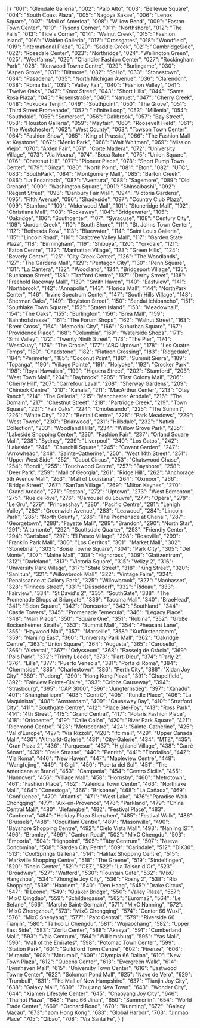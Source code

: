 [
  {
    "001": "Glendale Galleria", 
    "002": "Palo Alto", 
    "003": "Bellevue Square", 
    "004": "South Coast Plaza", 
    "005": "Nagoya Sakae", 
    "006": "Lenox Square", 
    "007": "Mall of America", 
    "008": "Willow Bend", 
    "009": "Easton Town Center", 
    "010": "Tysons Corner", 
    "011": "Northshore", 
    "012": "The Falls", 
    "013": "Tice's Corner", 
    "014": "Walnut Creek", 
    "015": "Fashion Island", 
    "016": "Walden Galleria", 
    "017": "Crossgates", 
    "018": "Woodfield", 
    "019": "International Plaza", 
    "020": "Saddle Creek", 
    "021": "CambridgeSide", 
    "022": "Rosedale Center", 
    "023": "Northridge", 
    "024": "Wellington Green", 
    "025": "Westfarms", 
    "026": "Chandler Fashion Center", 
    "027": "Rockingham Park", 
    "028": "Kenwood Towne Centre", 
    "029": "Burlingame", 
    "030": "Aspen Grove", 
    "031": "Biltmore", 
    "032": "SoHo", 
    "033": "Stonestown", 
    "034": "Pasadena", 
    "035": "North Michigan Avenue", 
    "036": "Clarendon", 
    "038": "Roma Est", 
    "039": "Valley Fair", 
    "040": "Fashion Valley", 
    "041": "Twelve Oaks", 
    "042": "Knox Street", 
    "043": "Short Hills", 
    "044": "Santa Rosa Plaza", 
    "045": "Rosenstraße", 
    "046": "Nanuet", 
    "047": "Cherry Creek", 
    "048": "Fukuoka Tenjin", 
    "049": "Southpoint", 
    "050": "The Grove", 
    "051": "Third Street Promenade", 
    "052": "Infinite Loop", 
    "053": "Millenia", 
    "054": "Southdale", 
    "055": "Somerset", 
    "056": "Oakbrook", 
    "057": "Bay Street", 
    "058": "Houston Galleria", 
    "059": "Mayfair", 
    "060": "Roosevelt Field", 
    "061": "The Westchester", 
    "062": "West County", 
    "063": "Towson Town Center", 
    "064": "Fashion Show", 
    "065": "King of Prussia", 
    "066": "The Fashion Mall at Keystone", 
    "067": "Menlo Park", 
    "068": "Walt Whitman", 
    "069": "Mission Viejo", 
    "070": "Arden Fair", 
    "071": "Corte Madera", 
    "072": "University Village", 
    "073": "Ala Moana", 
    "074": "Boca Raton", 
    "075": "Union Square", 
    "076": "Chestnut Hill", 
    "077": "Pioneer Place", 
    "078": "Short Pump Town Center", 
    "079": "Ginza", 
    "080": "North Point", 
    "081": "Eton", 
    "082": "UTC", 
    "083": "SouthPark", 
    "084": "Montgomery Mall", 
    "085": "Barton Creek", 
    "086": "La Encantada", 
    "087": "Aventura", 
    "088": "Sagemore", 
    "089": "Old Orchard", 
    "090": "Washington Square", 
    "091": "Shinsaibashi", 
    "092": "Regent Street", 
    "093": "Danbury Fair Mall", 
    "094": "Victoria Gardens", 
    "095": "Fifth Avenue", 
    "096": "Shadyside", 
    "097": "Country Club Plaza", 
    "099": "Stanford"
    "100": "Alderwood Mall", 
    "101": "Stoneridge Mall", 
    "102": "Christiana Mall", 
    "103": "Rockaway", 
    "104": "Bridgewater", 
    "105": "Oakridge", 
    "106": "Southcenter", 
    "107": "Syracuse", 
    "108": "Century City", 
    "109": "Jordan Creek", 
    "110": "South Shore", 
    "111": "St. Johns Town Center", 
    "112": "Bethesda Row", 
    "113": "Bluewater", 
    "114": "Saint Louis Galleria", 
    "115": "Lincoln Road", 
    "116": "Crabtree Valley Mall", 
    "117": "Garden State Plaza", 
    "118": "Birmingham", 
    "119": "Shibuya", 
    "120": "Yorkdale", 
    "121": "Eaton Centre", 
    "122": "Manhattan Village", 
    "123": "Green Hills", 
    "124": "Beverly Center", 
    "125": "City Creek Center", 
    "126": "The Woodlands", 
    "127": "The Gardens Mall", 
    "129": "Pentagon City", 
    "130": "Penn Square", 
    "131": "La Cantera", 
    "132": "Woodland", 
    "134": "Bridgeport Village", 
    "135": "Buchanan Street", 
    "136": "Trafford Centre", 
    "137": "Derby Street", 
    "138": "Freehold Raceway Mall", 
    "139": "Smith Haven", 
    "140": "Eastview", 
    "141": "Northbrook", 
    "142": "Annapolis", 
    "143": "Florida Mall", 
    "144": "NorthPark Center", 
    "146": "Irvine Spectrum Center", 
    "147": "South Hills Village", 
    "148": "Sherman Oaks", 
    "149": "Boylston Street", 
    "150": "Sendai Ichibancho", 
    "151": "Southlake Town Square", 
    "152": "Staten Island", 
    "153": "Meadowhall", 
    "154": "The Oaks", 
    "155": "Burlington", 
    "156": "Brea Mall", 
    "159": "Bahnhofstrasse", 
    "161": "The Forum Shops", 
    "162": "Walnut Street", 
    "163": "Brent Cross", 
    "164": "Memorial City", 
    "166": "Suburban Square", 
    "167": "Providence Place", 
    "168": "Columbia", 
    "169": "Waterside Shops", 
    "171": "Simi Valley", 
    "172": "Twenty Ninth Street", 
    "173": "The Pier", 
    "174": "WestQuay", 
    "176": "The Oracle", 
    "177": "ABQ Uptown", 
    "178": "Les Quatre Temps", 
    "180": "Chadstone", 
    "182": "Flatiron Crossing", 
    "183": "Ridgedale", 
    "184": "Perimeter", 
    "185": "Coconut Point", 
    "186": "Summit Sierra", 
    "189": "Topanga", 
    "190": "Village Pointe", 
    "191": "Holyoke", 
    "192": "Crocker Park", 
    "198": "Royal Hawaiian", 
    "199": "Higuera Street", 
    "202": "Stamford", 
    "203": "West Town Mall", 
    "204": "Baybrook", 
    "205": "First Colony Mall", 
    "206": "Cherry Hill", 
    "207": "Carrefour Laval", 
    "208": "Sherway Gardens", 
    "209": "Chinook Centre", 
    "210": "Kahala", 
    "211": "MacArthur Center", 
    "213": "Otay Ranch", 
    "214": "The Galleria", 
    "215": "Manchester Arndale", 
    "216": "The Domain", 
    "217": "Chestnut Street", 
    "218": "Partridge Creek", 
    "219": "Town Square", 
    "221": "Fair Oaks", 
    "224": "Omotesando", 
    "225": "The Summit", 
    "226": "White City", 
    "227": "Bentall Centre", 
    "228": "Park Meadows", 
    "229": "West Towne", 
    "230": "Briarwood", 
    "231": "Hillsdale", 
    "232": "Natick Collection", 
    "233": "Woodland Hills", 
    "234": "Willow Grove Park", 
    "235": "Lakeside Shopping Center", 
    "236": "Fashion Fair", 
    "237": "Orland Square Mall", 
    "238": "Sydney", 
    "239": "Liverpool", 
    "240": "Los Gatos", 
    "242": "Lakeside", 
    "244": "Churchill Square", 
    "245": "Covent Garden", 
    "247": "Arrowhead", 
    "248": "Sainte-Catherine", 
    "250": "West 14th Street", 
    "251": "Upper West Side", 
    "252": "Cabot Circus", 
    "253": "Chatswood Chase", 
    "254": "Bondi", 
    "255": "Touchwood Centre", 
    "257": "Bayshore", 
    "258": "Deer Park", 
    "259": "Mall of Georgia", 
    "261": "Ridge Hill", 
    "262": "Anchorage 5th Avenue Mall", 
    "263": "Mall of Louisiana", 
    "264": "Oxmoor", 
    "266": "Bridge Street", 
    "267": "SanTan Village", 
    "269": "Milton Keynes", 
    "270": "Grand Arcade", 
    "271": "Reston", 
    "272": "Uptown", 
    "273": "West Edmonton", 
    "275": "Rue de Rive", 
    "276": "Carrousel du Louvre", 
    "277": "Opéra", 
    "278": "Le Gru", 
    "279": "Princesshay", 
    "280": "Pacific Centre", 
    "281": "Lehigh Valley", 
    "282": "Greenwich Avenue", 
    "283": "Leawood", 
    "284": "Lincoln Park", 
    "285": "North County", 
    "286": "The Promenade at Chenal", 
    "287": "Georgetown", 
    "288": "Fayette Mall", 
    "289": "Brandon", 
    "290": "North Star", 
    "291": "Altamonte", 
    "292": "Scottsdale Quarter", 
    "293": "Friendly Center", 
    "294": "Carlsbad", 
    "297": "El Paseo Village", 
    "298": "Roseville", 
    "299": "Franklin Park Mall", 
    "300": "Los Cerritos", 
    "301": "Market Mall", 
    "302": "Stonebriar", 
    "303": "Boise Towne Square", 
    "304": "Park City", 
    "305": "Del Monte", 
    "307": "Maine Mall", 
    "308": "Highcross", 
    "309": "Glattzentrum", 
    "312": "Dadeland", 
    "313": "Victoria Square", 
    "315": "Vélizy 2", 
    "316": "University Park Village", 
    "317": "State Street", 
    "318": "King Street", 
    "320": "Sanlitun", 
    "321": "Willowbrook Mall", 
    "322": "Vintage Faire", 
    "324": "Renaissance at Colony Park", 
    "325": "Willowbrook", 
    "327": "Manhasset", 
    "328": "Princes Street", 
    "331": "Düsseldorf", 
    "332": "Rideau", 
    "333": "Fairview", 
    "334": "St David's 2", 
    "335": "SouthGate", 
    "338": "The Promenade Shops at Briargate", 
    "339": "Tacoma Mall", 
    "340": "BraeHead", 
    "341": "Eldon Square", 
    "342": "Doncaster", 
    "343": "Southland", 
    "344": "Castle Towers", 
    "345": "Promenade Temecula", 
    "346": "Legacy Place", 
    "348": "Main Place", 
    "350": "Square One", 
    "351": "Robina", 
    "352": "Große Bockenheimer Straße", 
    "353": "Summit Mall", 
    "354": "Pheasant Lane", 
    "355": "Haywood Mall", 
    "357": "Marseille", 
    "358": "Kurfürstendamm", 
    "359": "Nanjing East", 
    "360": "University Park Mall", 
    "362": "Oakridge Centre", 
    "363": "Union Square", 
    "364": "Augusta", 
    "365": "Carosello", 
    "366": "Alstertal", 
    "367": "Odysseum", 
    "368": "Passeig de Gràcia", 
    "369": "Polo Park", 
    "372": "Trinity Leeds", 
    "373": "Part-Dieu", 
    "374": "Parly 2", 
    "376": "Lille", 
    "377": "Puerto Venecia", 
    "381": "Porta di Roma", 
    "384": "Chermside", 
    "385": "Charlestown", 
    "386": "Perth City", 
    "388": "Xidan Joy City", 
    "389": "Pudong", 
    "390": "Hong Kong Plaza", 
    "391": "Chapelfield", 
    "392": "Fairview Pointe-Claire", 
    "393": "Cribbs Causeway", 
    "394": "Strasbourg", 
    "395": "CAP 3000", 
    "396": "Jungfernstieg", 
    "397": "Xanadú", 
    "401": "Shanghai iapm", 
    "403": "CentrO", 
    "405": "Rundle Place", 
    "406": "La Maquinista", 
    "408": "Amsterdam", 
    "409": "Causeway Bay", 
    "410": "Stratford City", 
    "411": "Southgate Centre", 
    "412": "Place Ste-Foy", 
    "413": "Ross Park", 
    "414": "4th Street", 
    "415": "Grand Central", 
    "417": "Polaris Fashion Place", 
    "418": "Oriocenter", 
    "419": "Calle Colón", 
    "420": "River Park Square", 
    "421": "Richmond Centre", 
    "423": "Metrocentre", 
    "424": "Sainte-Catherine", 
    "425": "Val d'Europe", 
    "427": "Via Rizzoli", 
    "428": "ifc mall", 
    "429": "Upper Canada Mall", 
    "430": "Altmarkt-Galerie", 
    "431": "City-Galerie", 
    "434": "MTZ", 
    "435": "Gran Plaza 2", 
    "436": "Parquesur", 
    "437": "Highland Village", 
    "438": "Carré Sénart", 
    "439": "Freie Strasse", 
    "440": "Penrith", 
    "441": "Fiordaliso", 
    "442": "Via Roma", 
    "446": "New Haven", 
    "447": "Mapleview Centre", 
    "448": "Wangfujing", 
    "449": "I Gigli", 
    "450": "Puerta del Sol", 
    "451": "The Americana at Brand", 
    "453": "Campania", 
    "454": "Centro Sicilia", 
    "455": "Hannover", 
    "456": "Village Mall", 
    "458": "Hornsby", 
    "460": "Metrotown", 
    "461": "Fashion Place", 
    "462": "Valencia Town Center", 
    "463": "Northlake Mall", 
    "464": "Conestoga", 
    "466": "Brisbane", 
    "468": "La Cañada", 
    "469": "Confluence", 
    "470": "Atlantis", 
    "471": "West Lake", 
    "476": "Paradise Walk Chongqing", 
    "477": "Aix-en-Provence", 
    "478": "Parkland", 
    "479": "China Central Mall", 
    "480": "Jiefangbei", 
    "482": "Festival Place", 
    "483": "Canberra", 
    "484": "Holiday Plaza Shenzhen", 
    "485": "Festival Walk", 
    "486": "Brussels", 
    "488": "Coquitlam Centre", 
    "489": "Masonville", 
    "490": "Bayshore Shopping Centre", 
    "492": "Cielo Vista Mall", 
    "493": "Nanjing IST", 
    "496": "Bromley", 
    "499": "Canton Road", 
    "502": "MixC Chengdu", 
    "503": "Emporia", 
    "504": "Highpoint", 
    "505": "Täby Centrum", 
    "507": "Nueva Condomina", 
    "508": "Garden City Perth", 
    "509": "Carindale", 
    "512": "DIX30", 
    "513": "CoolSprings Galleria", 
    "514": "Halifax Shopping Centre", 
    "515": "Markville Shopping Centre", 
    "518": "The Greene", 
    "519": "Sindelfingen", 
    "520": "Rhein Center", 
    "521": "OEZ", 
    "522": "La Toison d'Or", 
    "523": "Broadway", 
    "527": "Watford", 
    "530": "Fountain Gate", 
    "532": "MixC Hangzhou", 
    "534": "Zhongjie Joy City", 
    "536": "Rosny 2", 
    "538": "Río Shopping", 
    "539": "Haarlem", 
    "540": "Den Haag", 
    "545": "Drake Circus", 
    "547": "Il Leone", 
    "549": "Quaker Bridge", 
    "550": "Valley Plaza", 
    "557": "MixC Qingdao", 
    "559": "Schildergasse",
    "562": "Euroma2", 
    "564": "Le Befane", 
    "566": "Marché Saint-Germain", 
    "571": "MixC Nanning", 
    "572": "MixC Zhengzhou", 
    "573": "MixC Chongqing", 
    "574": "Center 66 Wuxi", 
    "576": "MixC Shenyang", 
    "577": "Parc Central", 
    "579": "Riverside 66 Tianjin", 
    "580": "Taikoo Li Chengdu", 
    "581": "Wujiaochang", 
    "582": "Upper East Side", 
    "583": "Zorlu Center", 
    "588": "Akasya", 
    "591": "Cumberland Mall", 
    "593": "Väla Centrum", 
    "594": "Williamsburg", 
    "595": "Yas Mall", 
    "596": "Mall of the Emirates", 
    "598": "Potomac Town Center", 
    "599": "Station Park", 
    "601": "Guildford Town Centre", 
    "602": "Firenze", 
    "606": "Miranda", 
    "608": "Morumbi", 
    "609": "Olympia 66 Dalian", 
    "610": "New Town Plaza", 
    "612": "Queens Center", 
    "613": "Evergreen Walk", 
    "614": "Lynnhaven Mall", 
    "615": "University Town Center", 
    "616": "Eastwood Towne Center", 
    "622": "Solomon Pond Mall", 
    "625": "Nave de Vero", 
    "629": "Trumbull", 
    "631": "The Mall of New Hampshire", 
    "637": "Tianjin Joy City", 
    "638": "Galaxy Mall", 
    "639": "Zhujiang New Town", 
    "643": "Wonder City", 
    "644": "Xiamen Lifestyle Center", 
    "645": "Chaoyang Joy City", 
    "646": "Thaihot Plaza", 
    "648": "Parc 66 Jinan", 
    "650": "Summerlin", 
    "654": "World Trade Center", 
    "669": "Orchard Road",
    "670": "Kunming", 
    "672": "Galaxy Macau", 
    "673": "apm Hong Kong", 
    "683": "Global Harbor", 
    "703": "Jinmao Place"
    "705": "Qibao", 
    "708": "Vía Santa Fe", 
  }
]
